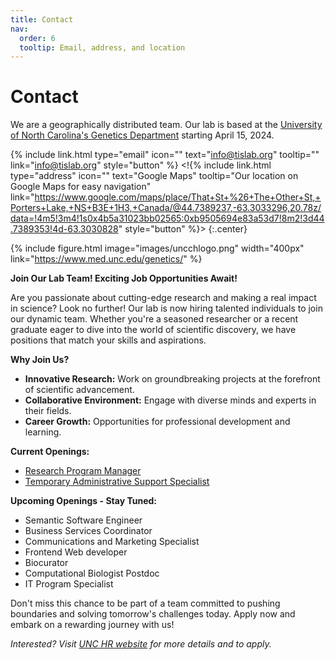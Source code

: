 ```yaml
---
title: Contact
nav:
  order: 6
  tooltip: Email, address, and location
---
```


# <i class="fas fa-envelope"></i>Contact

We are a geographically distributed team. Our lab is based at the [University of North Carolina's Genetics Department](https://www.med.unc.edu/genetics/) starting April 15, 2024.

{%
  include link.html
  type="email"
  icon=""
  text="info@tislab.org"
  tooltip=""
  link="info@tislab.org"
  style="button"
%}
<!{%
  include link.html
  type="address"
  icon=""
  text="Google Maps"
  tooltip="Our location on Google Maps for easy navigation"
  link="https://www.google.com/maps/place/That+St+%26+The+Other+St,+Porters+Lake,+NS+B3E+1H3,+Canada/@44.7389237,-63.3033296,20.78z/data=!4m5!3m4!1s0x4b5a31023bb02565:0xb9505694e83a53d7!8m2!3d44.7389353!4d-63.3030828"
  style="button"
%}>
{:.center}

{%
  include figure.html
  image="images/uncchlogo.png"
  width="400px"
  link="https://www.med.unc.edu/genetics/"
%}

**Join Our Lab Team! Exciting Job Opportunities Await!**

Are you passionate about cutting-edge research and making a real impact in science? Look no further! Our lab is now hiring talented individuals to join our dynamic team. Whether you're a seasoned researcher or a recent graduate eager to dive into the world of scientific discovery, we have positions that match your skills and aspirations.

**Why Join Us?**
- **Innovative Research:** Work on groundbreaking projects at the forefront of scientific advancement.
- **Collaborative Environment:** Engage with diverse minds and experts in their fields.
- **Career Growth:** Opportunities for professional development and learning.

**Current Openings:**
- [Research Program Manager](https://unc.peopleadmin.com/postings/282663)
- [Temporary Administrative Support Specialist](https://unc.peopleadmin.com/postings/283884)

**Upcoming Openings - Stay Tuned:**
- Semantic Software Engineer
- Business Services Coordinator
- Communications and Marketing Specialist
- Frontend Web developer
- Biocurator
- Computational Biologist Postdoc
- IT Program Specialist

Don't miss this chance to be part of a team committed to pushing boundaries and solving tomorrow's challenges today. Apply now and embark on a rewarding journey with us!

*Interested? Visit [UNC HR website](https://hr.unc.edu/careers/) for more details and to apply.*

